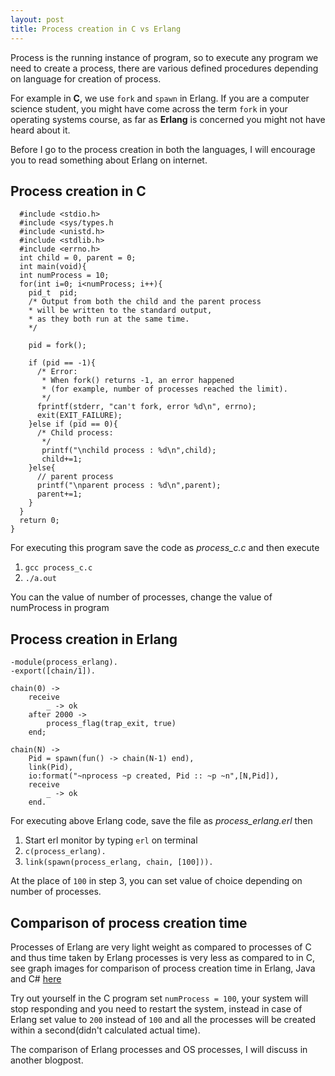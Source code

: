 ```yaml
---
layout: post
title: Process creation in C vs Erlang
---
```


Process is the running instance of program, so to execute any program we need to create a process, there are various defined procedures depending on language for creation of process.

For example in **C**, we use `fork` and `spawn` in Erlang.
If you are a computer science student, you might have come across the term `fork` in your operating systems course, as far as **Erlang** is concerned you might not have heard about it.

Before I go to the process creation in both the languages, I will encourage you to read something about Erlang on internet.

## Process creation in C

```
  #include <stdio.h>
  #include <sys/types.h
  #include <unistd.h>
  #include <stdlib.h>
  #include <errno.h>
  int child = 0, parent = 0;
  int main(void){
  int numProcess = 10;
  for(int i=0; i<numProcess; i++){
    pid_t  pid;
    /* Output from both the child and the parent process
    * will be written to the standard output,
    * as they both run at the same time.
    */

    pid = fork();

    if (pid == -1){
      /* Error:
       * When fork() returns -1, an error happened
       * (for example, number of processes reached the limit).
       */
      fprintf(stderr, "can't fork, error %d\n", errno);
      exit(EXIT_FAILURE);
    }else if (pid == 0){
      /* Child process:
       */
       printf("\nchild process : %d\n",child);
       child+=1;
    }else{
      // parent process
      printf("\nparent process : %d\n",parent);
      parent+=1;
    }
  }
  return 0;
}
```
For executing this program save the code as *process_c.c* and then execute
  1. `gcc process_c.c`
  2. `./a.out`

You can the value of number of processes, change the value of numProcess in program

## Process creation in Erlang

```
-module(process_erlang).
-export([chain/1]).

chain(0) ->
	receive
		_ -> ok
	after 2000 ->
		process_flag(trap_exit, true)
	end;

chain(N) ->
	Pid = spawn(fun() -> chain(N-1) end),
	link(Pid),
	io:format("~nprocess ~p created, Pid :: ~p ~n",[N,Pid]),
	receive
		_ -> ok
	end.
```

For executing above Erlang code, save the file as *process_erlang.erl* then
  1. Start erl monitor by typing `erl` on terminal
  2. `c(process_erlang).`
  3. `link(spawn(process_erlang, chain, [100])).`

 At the place of `100` in step 3, you can set value of choice depending on number of processes.

## Comparison of process creation time

Processes of Erlang are very light weight as compared to processes of C and thus time taken by Erlang processes is very less as compared to in C, see graph images for comparison of process creation time in Erlang, Java and C# [here](https://msdeep14.github.io/projects/erlang_dcomputing.html)

Try out yourself in the C program set `numProcess = 100`, your system will stop responding and you need to restart the system, instead in case of Erlang set value to `200` instead of `100` and all the processes will be created within a second(didn't calculated actual time).

The comparison of Erlang processes and OS processes, I will discuss in another blogpost.
